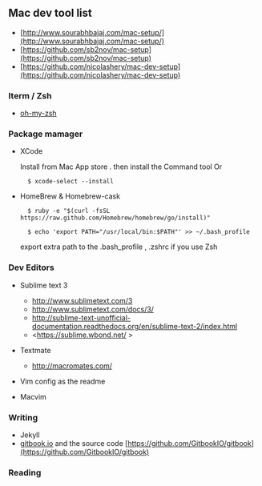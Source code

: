 ## Mac dev tool list

- [http://www.sourabhbajaj.com/mac-setup/](http://www.sourabhbajaj.com/mac-setup/)
- [https://github.com/sb2nov/mac-setup](https://github.com/sb2nov/mac-setup)
- [https://github.com/nicolashery/mac-dev-setup](https://github.com/nicolashery/mac-dev-setup)


### Iterm / Zsh
- [oh-my-zsh](https://github.com/robbyrussell/oh-my-zsh/)

### Package mamager
- XCode  

  Install from Mac App store .
  then  install the Command tool 
  Or
  
  ```shell
    $ xcode-select --install
  ```
  
- HomeBrew & Homebrew-cask

  ```shell
    $ ruby -e "$(curl -fsSL https://raw.github.com/Homebrew/homebrew/go/install)"
  ```
  
  ``` shell
    $ echo 'export PATH="/usr/local/bin:$PATH"' >> ~/.bash_profile
  ```
  
  export extra path to the .bash_profile , .zshrc if you use Zsh
  
### Dev Editors
- Sublime text 3
  - <http://www.sublimetext.com/3>
  - <http://www.sublimetext.com/docs/3/>
  - <http://sublime-text-unofficial-documentation.readthedocs.org/en/sublime-text-2/index.html>
  - <https://sublime.wbond.net/ >

- Textmate
  - http://macromates.com/
  
- Vim
  config as the readme 
  
- Macvim


### Writing
-  Jekyll 
-  [gitbook.io](http://gitbook.io) and the source code  [https://github.com/GitbookIO/gitbook](https://github.com/GitbookIO/gitbook)


### Reading


